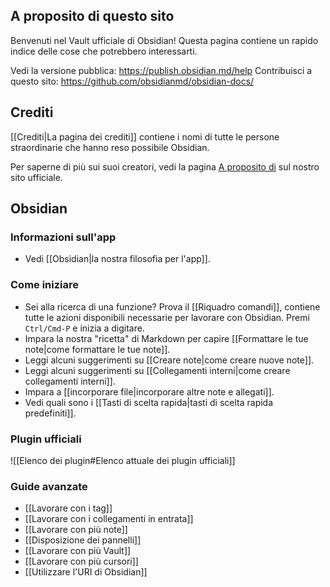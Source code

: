 ## A proposito di questo sito
Benvenuti nel Vault ufficiale di Obsidian! Questa pagina contiene un rapido indice delle cose che potrebbero interessarti.

Vedi la versione pubblica: https://publish.obsidian.md/help
Contribuisci a questo sito: https://github.com/obsidianmd/obsidian-docs/

## Crediti

[[Crediti|La pagina dei crediti]] contiene i nomi di tutte le persone straordinarie che hanno reso possibile Obsidian.

Per saperne di più sui suoi creatori, vedi la pagina [A proposito di](https://obsidian.md/about) sul nostro sito ufficiale.

## Obsidian

### Informazioni sull'app

- Vedi [[Obsidian|la nostra filosofia per l'app]].

### Come iniziare

- Sei alla ricerca di una funzione? Prova il [[Riquadro comandi]], contiene tutte le azioni disponibili necessarie per lavorare con Obsidian. Premi `Ctrl/Cmd-P` e inizia a digitare.
- Impara la nostra "ricetta" di Markdown per capire [[Formattare le tue note|come formattare le tue note]].
- Leggi alcuni suggerimenti su [[Creare note|come creare nuove note]].
- Leggi alcuni suggerimenti su [[Collegamenti interni|come creare collegamenti interni]].
- Impara a [[incorporare file|incorporare altre note e allegati]].
- Vedi quali sono i [[Tasti di scelta rapida|tasti di scelta rapida predefiniti]].

### Plugin ufficiali

![[Elenco dei plugin#Elenco attuale dei plugin ufficiali]]

### Guide avanzate

- [[Lavorare con i tag]]
- [[Lavorare con i collegamenti in entrata]]
- [[Lavorare con più note]]
- [[Disposizione dei pannelli]]
- [[Lavorare con più Vault]]
- [[Lavorare con più cursori]]
- [[Utilizzare l'URI di Obsidian]]